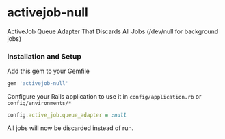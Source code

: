 # activejob-null
ActiveJob Queue Adapter That Discards All Jobs (/dev/null for background jobs)

### Installation and Setup

Add this gem to your Gemfile

```ruby
gem 'activejob-null'
```

Configure your Rails application to use it in `config/application.rb` or `config/environments/*`

```ruby
config.active_job.queue_adapter = :null
```

All jobs will now be discarded instead of run.
